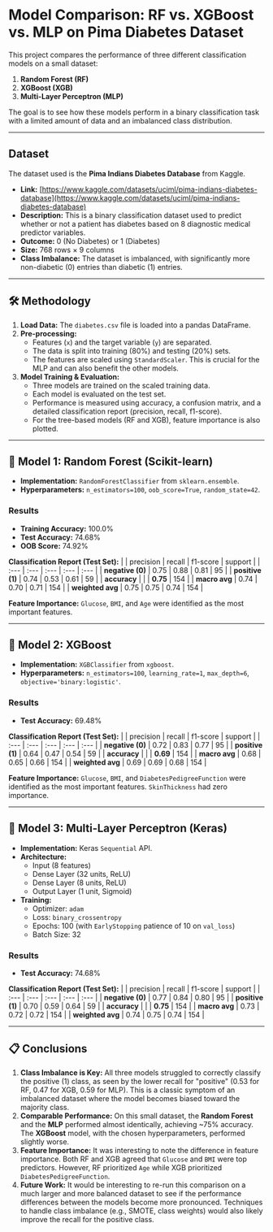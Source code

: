 # Model Comparison: RF vs. XGBoost vs. MLP on Pima Diabetes Dataset

This project compares the performance of three different classification models on a small dataset:
1.  **Random Forest (RF)**
2.  **XGBoost (XGB)**
3.  **Multi-Layer Perceptron (MLP)**

The goal is to see how these models perform in a binary classification task with a limited amount of data and an imbalanced class distribution.

---

## Dataset

The dataset used is the **Pima Indians Diabetes Database** from Kaggle.
* **Link:** [https://www.kaggle.com/datasets/uciml/pima-indians-diabetes-database](https://www.kaggle.com/datasets/uciml/pima-indians-diabetes-database)
* **Description:** This is a binary classification dataset used to predict whether or not a patient has diabetes based on 8 diagnostic medical predictor variables.
* **Outcome:** 0 (No Diabetes) or 1 (Diabetes)
* **Size:** 768 rows × 9 columns
* **Class Imbalance:** The dataset is imbalanced, with significantly more non-diabetic (0) entries than diabetic (1) entries.

---

## 🛠️ Methodology

1.  **Load Data:** The `diabetes.csv` file is loaded into a pandas DataFrame.
2.  **Pre-processing:**
    * Features (`x`) and the target variable (`y`) are separated.
    * The data is split into training (80%) and testing (20%) sets.
    * The features are scaled using `StandardScaler`. This is crucial for the MLP and can also benefit the other models.
3.  **Model Training & Evaluation:**
    * Three models are trained on the scaled training data.
    * Each model is evaluated on the test set.
    * Performance is measured using accuracy, a confusion matrix, and a detailed classification report (precision, recall, f1-score).
    * For the tree-based models (RF and XGB), feature importance is also plotted.

---

## 🚀 Model 1: Random Forest (Scikit-learn)

* **Implementation:** `RandomForestClassifier` from `sklearn.ensemble`.
* **Hyperparameters:** `n_estimators=100`, `oob_score=True`, `random_state=42`.

### Results

* **Training Accuracy:** 100.0%
* **Test Accuracy:** 74.68%
* **OOB Score:** 74.92%

**Classification Report (Test Set):**
| | precision | recall | f1-score | support |
| :--- | :--- | :--- | :--- | :--- |
| **negative (0)** | 0.75 | 0.88 | 0.81 | 95 |
| **positive (1)** | 0.74 | 0.53 | 0.61 | 59 |
| **accuracy** | | | **0.75** | 154 |
| **macro avg** | 0.74 | 0.70 | 0.71 | 154 |
| **weighted avg** | 0.75 | 0.75 | 0.74 | 154 |

**Feature Importance:**
`Glucose`, `BMI`, and `Age` were identified as the most important features.

---

## 🚀 Model 2: XGBoost

* **Implementation:** `XGBClassifier` from `xgboost`.
* **Hyperparameters:** `n_estimators=100`, `learning_rate=1`, `max_depth=6`, `objective='binary:logistic'`.

### Results

* **Test Accuracy:** 69.48%

**Classification Report (Test Set):**
| | precision | recall | f1-score | support |
| :--- | :--- | :--- | :--- | :--- |
| **negative (0)** | 0.72 | 0.83 | 0.77 | 95 |
| **positive (1)** | 0.64 | 0.47 | 0.54 | 59 |
| **accuracy** | | | **0.69** | 154 |
| **macro avg** | 0.68 | 0.65 | 0.66 | 154 |
| **weighted avg** | 0.69 | 0.69 | 0.68 | 154 |

**Feature Importance:**
`Glucose`, `BMI`, and `DiabetesPedigreeFunction` were identified as the most important features. `SkinThickness` had zero importance.

---

## 🚀 Model 3: Multi-Layer Perceptron (Keras)

* **Implementation:** Keras `Sequential` API.
* **Architecture:**
    * Input (8 features)
    * Dense Layer (32 units, ReLU)
    * Dense Layer (8 units, ReLU)
    * Output Layer (1 unit, Sigmoid)
* **Training:**
    * Optimizer: `adam`
    * Loss: `binary_crossentropy`
    * Epochs: 100 (with `EarlyStopping` patience of 10 on `val_loss`)
    * Batch Size: 32

### Results

* **Test Accuracy:** 74.68%

**Classification Report (Test Set):**
| | precision | recall | f1-score | support |
| :--- | :--- | :--- | :--- | :--- |
| **negative (0)** | 0.77 | 0.84 | 0.80 | 95 |
| **positive (1)** | 0.70 | 0.59 | 0.64 | 59 |
| **accuracy** | | | **0.75** | 154 |
| **macro avg** | 0.73 | 0.72 | 0.72 | 154 |
| **weighted avg** | 0.74 | 0.75 | 0.74 | 154 |

---

## 📋 Conclusions

1.  **Class Imbalance is Key:** All three models struggled to correctly classify the positive (1) class, as seen by the lower recall for "positive" (0.53 for RF, 0.47 for XGB, 0.59 for MLP). This is a classic symptom of an imbalanced dataset where the model becomes biased toward the majority class.
2.  **Comparable Performance:** On this small dataset, the **Random Forest** and the **MLP** performed almost identically, achieving ~75% accuracy. The **XGBoost** model, with the chosen hyperparameters, performed slightly worse.
3.  **Feature Importance:** It was interesting to note the difference in feature importance. Both RF and XGB agreed that `Glucose` and `BMI` were top predictors. However, RF prioritized `Age` while XGB prioritized `DiabetesPedigreeFunction`.
4.  **Future Work:** It would be interesting to re-run this comparison on a much larger and more balanced dataset to see if the performance differences between the models become more pronounced. Techniques to handle class imbalance (e.g., SMOTE, class weights) would also likely improve the recall for the positive class.
